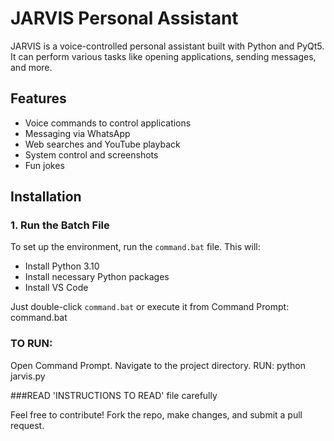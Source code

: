 # JARVIS Personal Assistant

JARVIS is a voice-controlled personal assistant built with Python and PyQt5. It can perform various tasks like opening applications, sending messages, and more.

## Features

- Voice commands to control applications
- Messaging via WhatsApp
- Web searches and YouTube playback
- System control and screenshots
- Fun jokes

## Installation

### 1. Run the Batch File

To set up the environment, run the `command.bat` file. This will:

- Install Python 3.10
- Install necessary Python packages
- Install VS Code

Just double-click `command.bat` or execute it from Command Prompt:
command.bat

### TO RUN:
Open Command Prompt.
Navigate to the project directory.
RUN: python jarvis.py

###READ 'INSTRUCTIONS TO READ' file carefully

Feel free to contribute! Fork the repo, make changes, and submit a pull request.
